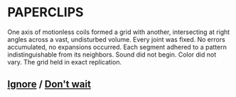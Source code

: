 # PAPERCLIPS

One axis of motionless coils formed a grid with another, intersecting at right angles across a vast, undisturbed volume. Every joint was fixed. No errors accumulated, no expansions occurred. Each segment adhered to a pattern indistinguishable from its neighbors. Sound did not begin. Color did not vary. The grid held in exact replication.

## [Ignore](page-92696a1d08b6b548) / [Don't wait](page-9e43938516107c41)
